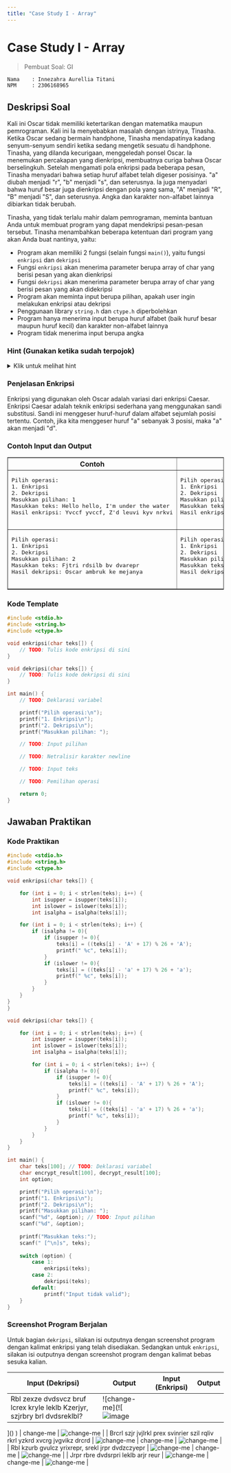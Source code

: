 ```yaml
---
title: "Case Study I - Array"
---
```


# Case Study I - Array

> Pembuat Soal: GI

```bash
Nama    : Innezahra Aurellia Titani
NPM     : 2306168965
```

## Deskripsi Soal

Kali ini Oscar tidak memiliki ketertarikan dengan matematika maupun pemrograman. Kali ini Ia menyebabkan masalah dengan istrinya, Tinasha. Ketika Oscar sedang bermain handphone, Tinasha mendapatinya kadang senyum-senyum sendiri ketika sedang mengetik sesuatu di handphone. Tinasha, yang dilanda kecurigaan, menggeledah ponsel Oscar. Ia menemukan percakapan yang dienkripsi, membuatnya curiga bahwa Oscar berselingkuh. Setelah mengamati pola enkripsi pada beberapa pesan, Tinasha menyadari bahwa setiap huruf alfabet telah digeser posisinya. "a" diubah menjadi "r", "b" menjadi "s", dan seterusnya. Ia juga menyadari bahwa huruf besar juga dienkripsi dengan pola yang sama, "A" menjadi "R", "B" menjadi "S", dan seterusnya. Angka dan karakter non-alfabet lainnya dibiarkan tidak berubah.

Tinasha, yang tidak terlalu mahir dalam pemrograman, meminta bantuan Anda untuk membuat program yang dapat mendekripsi pesan-pesan tersebut. Tinasha menambahkan beberapa ketentuan dari program yang akan Anda buat nantinya, yaitu:

- Program akan memiliki 2 fungsi (selain fungsi `main()`), yaitu fungsi `enkripsi` dan `dekripsi`
- Fungsi `enkripsi` akan menerima parameter berupa array of char yang berisi pesan yang akan dienkripsi
- Fungsi `dekripsi` akan menerima parameter berupa array of char yang berisi pesan yang akan didekripsi
- Program akan meminta input berupa pilihan, apakah user ingin melakukan enkripsi atau dekripsi
- Penggunaan library `string.h` dan `ctype.h` diperbolehkan
- Program hanya menerima input berupa huruf alfabet (baik huruf besar maupun huruf kecil) dan karakter non-alfabet lainnya
- Program tidak menerima input berupa angka

### Hint (Gunakan ketika sudah terpojok)

<details>
  <summary>Klik untuk melihat hint</summary>

- Anda dapat menggunakan fungsi `isalpha()` dari library `ctype.h` untuk mengecek apakah karakter yang diinputkan adalah huruf atau bukan  
- Anda dapat menggunakan fungsi `isupper()` dari library `ctype.h` untuk mengecek apakah karakter yang diinputkan adalah huruf besar atau bukan  
- Anda dapat menggunakan fungsi `islower()` dari library `ctype.h` untuk mengecek apakah karakter yang diinputkan adalah huruf kecil atau bukan
- Gunakan `strcspn()` dari library `string.h` untuk mengecek apakah karakter yang diinputkan adalah angka atau bukan
- Gunakan `strlen()` dari library `string.h` untuk mengecek panjang string yang diinputkan
- Gunakan konversi ASCII untuk menggeser posisi huruf
- Jumlah huruf dalam alfabet adalah 26
- Untuk mengubah A atau a menjadi R atau r, Anda dapat menggunakan rumus `(char - 'A' + 17) % 26 + 'A'` atau `(char - 'a' + 17) % 26 + 'a'`
- Sementara itu, untuk mengubah R atau r menjadi A atau a, Anda dapat menggunakan rumus `(char - 'A' + 9) % 26 + 'A'` atau `(char - 'a' + 9) % 26 + 'a'`
- Jika Anda kesulitan dalam mengubah huruf, Anda dapat menggunakan tabel ASCII sebagai referensi

Referensi pembelajaran:
- [Passing string in function](https://dyclassroom.com/c/c-functions-and-strings)
- [ASCII Table](https://en.cppreference.com/w/c/language/ascii)
- [String.h](https://www.w3schools.com/c/c_ref_string.php)
- [Ctype.h](https://www.w3schools.com/c/c_ref_ctype.php)
- [Remove newline character in C](https://www.geeksforgeeks.org/removing-trailing-newline-character-from-fgets-input/)

</details>


### Penjelasan Enkripsi

Enkripsi yang digunakan oleh Oscar adalah variasi dari enkripsi Caesar. Enkripsi Caesar adalah teknik enkripsi sederhana yang menggunakan sandi substitusi. Sandi ini menggeser huruf-huruf dalam alfabet sejumlah posisi tertentu. Contoh, jika kita menggeser huruf "a" sebanyak 3 posisi, maka "a" akan menjadi "d".

### Contoh Input dan Output

<table border="1">
  <tr>
    <th>Contoh</th>
    <th>Contoh</th>
    <th>Contoh</th>
  </tr>
  <tr>
    <td>
      <pre>
Pilih operasi:
1. Enkripsi
2. Dekripsi
Masukkan pilihan: 1
Masukkan teks: Hello hello, I'm under the water
Hasil enkripsi: Yvccf yvccf, Z'd leuvi kyv nrkvi
      </pre>
    </td>
    <td>
      <pre>
Pilih operasi:
1. Enkripsi
2. Dekripsi
Masukkan pilihan: 1
Masukkan teks: Nishiyama daddy daddy
Hasil enkripsi: Ezjyzprdr uruup uruup
      </pre>
    </td>
    <td>
      <pre>
Pilih operasi:
1. Enkripsi
2. Dekripsi
Masukkan pilihan: 1
Masukkan teks: @Valorant -5
Hasil enkripsi: @Mrcfirek -5
      </pre>
    </td>
  </tr>
  <tr>
    <td>
      <pre>
Pilih operasi:
1. Enkripsi
2. Dekripsi
Masukkan pilihan: 2
Masukkan teks: Fjtri rdsilb bv dvarepr
Hasil dekripsi: Oscar ambruk ke mejanya
      </pre>
    </td>
    <td>
      <pre>
Pilih operasi:
1. Enkripsi
2. Dekripsi
Masukkan pilihan: 2
Masukkan teks: kjlbz xr bzivz
Hasil dekripsi: tsuki ga kirei
      </pre>
    </td>
    <td>
      <pre>
Pilih operasi:
1. Enkripsi
2. Dekripsi
Masukkan pilihan: 2
Masukkan teks: Jfkf zez verb jvbrcz
Hasil dekripsi: Soto ini enak sekali
      </pre>
    </td>
  </tr>
</table>


### Kode Template

```c
#include <stdio.h>
#include <string.h>
#include <ctype.h>

void enkripsi(char teks[]) {
    // TODO: Tulis kode enkripsi di sini
}

void dekripsi(char teks[]) {
    // TODO: Tulis kode dekripsi di sini
}

int main() {
    // TODO: Deklarasi variabel

    printf("Pilih operasi:\n");
    printf("1. Enkripsi\n");
    printf("2. Dekripsi\n");
    printf("Masukkan pilihan: ");

    // TODO: Input pilihan

    // TODO: Netralisir karakter newline

    // TODO: Input teks

    // TODO: Pemilihan operasi

    return 0;
}
```

## Jawaban Praktikan

### Kode Praktikan

```c
#include <stdio.h>
#include <string.h>
#include <ctype.h>

void enkripsi(char teks[]) {

    for (int i = 0; i < strlen(teks); i++) {
        int isupper = isupper(teks[i]);
        int islower = islower(teks[i]);
        int isalpha = isalpha(teks[i]);

    for (int i = 0; i < strlen(teks); i++) {
        if (isalpha != 0){
            if (isupper != 0){
                teks[i] = ((teks[i] - 'A' + 17) % 26 + 'A');
                printf(" %c", teks[i]);
            }
            if (islower != 0){
                teks[i] = ((teks[i] - 'a' + 17) % 26 + 'a');
                printf(" %c", teks[i]);
            }
        }
    }
}
}

void dekripsi(char teks[]) {

    for (int i = 0; i < strlen(teks); i++) {
        int isupper = isupper(teks[i]);
        int islower = islower(teks[i]);
        int isalpha = isalpha(teks[i]);

        for (int i = 0; i < strlen(teks); i++) {
            if (isalpha != 0){
                if (isupper != 0){
                    teks[i] = ((teks[i] - 'A' + 17) % 26 + 'A');
                    printf(" %c", teks[i]);
                }
                if (islower != 0){
                    teks[i] = ((teks[i] - 'a' + 17) % 26 + 'a');
                    printf(" %c", teks[i]);
                }
            }
        }
    }
}

int main() {
    char teks[100]; // TODO: Deklarasi variabel
    char encrypt_result[100], decrypt_result[100];
    int option;

    printf("Pilih operasi:\n");
    printf("1. Enkripsi\n");
    printf("2. Dekripsi\n");
    printf("Masukkan pilihan: ");
    scanf("%d", &option); // TODO: Input pilihan
    scanf("%d", &option);
    
    printf("Masukkan teks:");
    scanf(" [^\n]s", teks);
    
    switch (option) {
        case 1: 
            enkripsi(teks);
        case 2:
            dekripsi(teks);
        default:
            printf("Input tidak valid");
    }
}
```

### Screenshot Program Berjalan

Untuk bagian `dekripsi`, silakan isi outputnya dengan  screenshot program dengan kalimat enkripsi yang telah disediakan. Sedangkan untuk `enkripsi`, silakan isi outputnya dengan screenshot program dengan kalimat bebas sesuka kalian.

| Input (Dekripsi) | Output | Input (Enkripsi) | Output |
| --- | --- | --- | --- |
| Rbl zexze dvdsvcz bruf lcrex kryle leklb Kzerjyr, szjrbry brl dvdsreklbl? | ![change-me](![![image](https://hackmd.io/_uploads/HJyuFYWhyg.png)
]()
) | change-me | ![change-me](http://cdn.digilabdte.com/u/Qh8OTL.jpg) |
| Brcrl szjr jvjlrkl prex svinrier szil rqliv rkrl yzkrd xvcrg jvgvikz drcrd | ![change-me](http://cdn.digilabdte.com/u/d8eclU.jpg) | change-me | ![change-me](http://cdn.digilabdte.com/u/NcadXf.jpg) |
| Rbl kzurb gvulcz yrixrepr, srekl jrpr dvdzczyepr | ![change-me](http://cdn.digilabdte.com/u/U40PN3.jpg) | change-me | ![change-me](http://cdn.digilabdte.com/u/Qh8OTL.jpg) |
| Jrpr rbre dvdsrpri leklb arjr reur | ![change-me](http://cdn.digilabdte.com/u/Qh8OTL.jpg) | change-me | ![change-me](http://cdn.digilabdte.com/u/Xza010.jpg) |